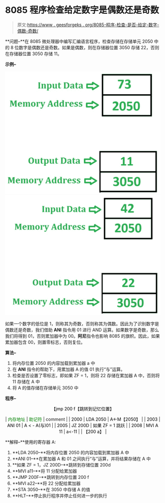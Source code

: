 # 8085 程序检查给定数字是偶数还是奇数

> 原文:[https://www . geesforgeks . org/8085-程序-检查-是否-给定-数字-偶数-奇数/](https://www.geeksforgeeks.org/8085-program-check-whether-given-number-even-odd/)

**问题–**在 8085 微处理器中编写汇编语言程序，检查存储在存储单元 2050 中的 8 位数字是偶数还是奇数。如果是偶数，则在存储器位置 3050 存储 22，否则在存储器位置 3050 存储 11。

**示例–**

![](img/893586c49c95359f35b02ba1fe561333.png)
![](img/1e7a4f6b6b8c9d26366d84183841ef68.png)

如果一个数字的低位是 1，则称其为奇数，否则称其为偶数。因此为了识别数字是偶数还是奇数，我们借助 **ANI** 指令用 01 进行 AND 运算。如果数字是奇数，那么我们将得到 01，否则累加器中为 00。**阿尼**指令也影响 8085 的旗帜。因此，如果累加器包含 00，则置零标志，否则复位。

**算法–**

1.  将内存位置 2050 的内容加载到累加器 a 中
2.  在 **ANI** 指令的帮助下，用累加器 A 的值 01 执行“与”运算。
3.  检查是否设置了零标志，即如果 ZF = 1，则将 22 存储在累加器 A 中，否则将 11 存储在 A 中
4.  将 A 的值存储在存储单元 3050 中

**程序–**

<center><font color="black">【jmp 200 f</font><font color="black">【跳转到记忆位置】</font>

| <font color="green">内存地址</font> | <font color="green">助记符</font> | comment |
| <font color="black">2000</font> | <font color="black">LDA 2050</font> | <font color="black">A<-M【2050】</font> |
| <font color="black">2003</font> | <font color="black">ANI 01</font> | <font color="black">A < - A(与)01</font> |
| <font color="black">2005</font> | <font color="black">JZ 200D</font> | <font color="black">如果 ZF = 1</font> 跳跃 |
| <font color="black">2008</font> | <font color="black">MVI A 11</font> | <font color="black">a<-11</font> |
| <font color="black">【200 a】</font> |

</center>

**解释–**使用的寄存器 A:

1.  **LDA 2050–**将内存位置 2050 的内容加载到累加器 A 中
2.  **ANI 01–**在累加器 A 和 01 之间执行“与”运算，并将结果存储在 A 中
3.  **如果 ZF = 1，JZ 200D–**跳转到存储位置 200d
4.  **MVI a11–**将 11 分配给累加器
5.  **JMP 200F–**跳转到内存位置 200 f
6.  **MVI a22–**将 22 分配给累加器
7.  **STA 3050–**在 3050 中存储 A 的值
8.  **HLT–**停止执行程序并停止任何进一步的执行